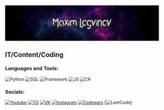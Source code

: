 [![Header](https://github.com/BrokenError/BrokenError/blob/main/assets/header.png)](https://www.codewars.com/users/BrokenError)

## IT/Content/Coding

### Languages and Tools:
![Python](https://img.shields.io/badge/-Python-010006?style=for-the-badge&logo=python)
![SQL](https://img.shields.io/badge/-SQL-010006?style=for-the-badge&logo=mysql)
![Framework](https://img.shields.io/badge/-Framework-010006?style=for-the-badge&logo=Django)
![JS](https://img.shields.io/badge/-JS-010006?style=for-the-badge&logo=javascript)
![C#](https://img.shields.io/badge/-C%23-010006?style=for-the-badge&logo=C)

### Socials:
[![Youtube](https://img.shields.io/badge/-Youtube-010006?style=for-the-badge&logo=Youtube&logoColor=FF0000)](https://www.youtube.com/channel/UCMCfP56CzdtNGINImNiQVpA)
[![TG](https://img.shields.io/badge/-Telegram-010006?style=for-the-badge&logo=telegram)](https://t.me/BrokenErr0r)
[![VK](https://img.shields.io/badge/-Vkontakte-010006?style=for-the-badge&logo=VK&logoColor=4C75A3)](https://vk.com/brokenerr0r)
[![Instagram](https://img.shields.io/badge/-Instagram-010006?style=for-the-badge&logo=instagram)](https://instagram.com/slmple_max?igshid=YmMyMTA2M2Y=)
[![Codewars](https://img.shields.io/badge/-Codewars-010006?style=for-the-badge&logo=codewars)](https://www.codewars.com/users/BrokenError)
[![LeetCode](https://leetcode.com/u/BrokenError)]
